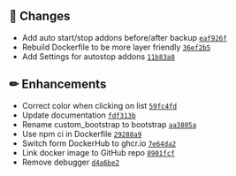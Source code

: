 

## 🔨 Changes

- Add auto start/stop addons before/after backup [`eaf926f`](https://github.com/Sebclem/hassio-nextcloud-backup/commit/eaf926f42eecfc9816845eff033b2a3a847652b3)
- Rebuild Dockerfile to be more layer friendly [`36ef2b5`](https://github.com/Sebclem/hassio-nextcloud-backup/commit/36ef2b51ec8200dd6c290c0ae5ae4bb8c7e90582)
- Add Settings for autostop addons [`11b83a8`](https://github.com/Sebclem/hassio-nextcloud-backup/commit/11b83a86f396d85368dd9194bb924c632586e96a)

## ✏ Enhancements
- Correct color when clicking on list [`59fc4fd`](https://github.com/Sebclem/hassio-nextcloud-backup/commit/59fc4fd4a920f3e2d070276699fc9794987d7285)
- Update documentation [`fdf313b`](https://github.com/Sebclem/hassio-nextcloud-backup/commit/fdf313bbb5c816b204f8516d56cf9ebbb34e26c0)
- Rename custom_bootstrap to bootstrap [`aa3805a`](https://github.com/Sebclem/hassio-nextcloud-backup/commit/aa3805abf2351a574919c9450042a41f18ed8488)
- Use npm ci in Dockerfile [`29288a9`](https://github.com/Sebclem/hassio-nextcloud-backup/commit/29288a992b2673e3621e1558d60f2fb1b7f0edba)
- Switch form DockerHub to ghcr.io [`7e64da2`](https://github.com/Sebclem/hassio-nextcloud-backup/commit/7e64da2d6500d02d0da24459defb6dec34b724ff)
- Link docker image to GitHub repo [`8901fcf`](https://github.com/Sebclem/hassio-nextcloud-backup/commit/8901fcf56ab2cf84feae84654fbd5fcff7350633)
- Remove debugger [`d4a6be2`](https://github.com/Sebclem/hassio-nextcloud-backup/commit/d4a6be22dc90460010b8424a4dcef7c580f815ff)